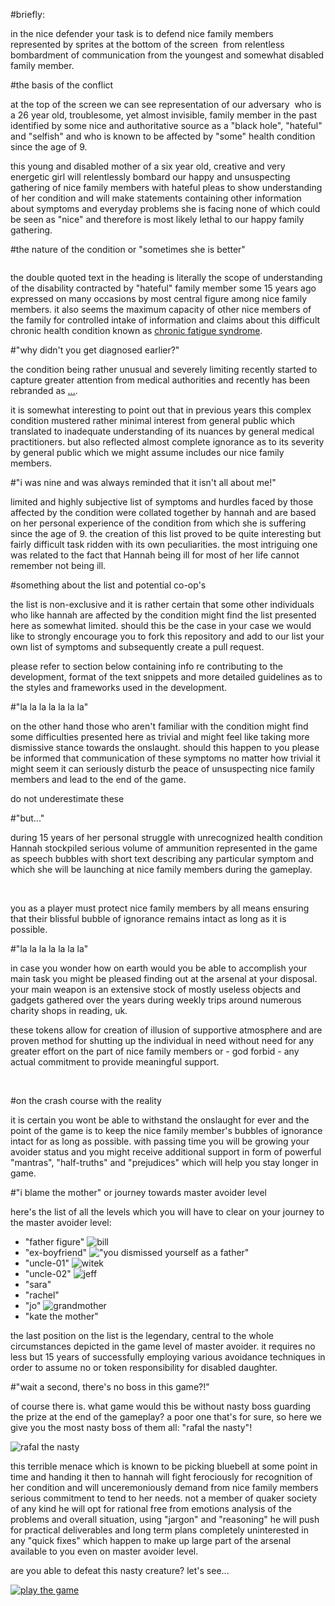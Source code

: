 #briefly:

in the nice defender your task is to defend nice family members represented by sprites at the bottom of the screen ![]() from relentless bombardment of communication from the youngest and somewhat disabled family member.


#the basis of the conflict

at the top of the screen we can see representation of our adversary ![]() who is a 26 year old, troublesome, yet almost invisible, family member in the past identified by some nice and authoritative source as a "black hole", "hateful" and "selfish" and who is known to be affected by "some" health condition since the age of 9.

this young and disabled mother of a six year old, creative and very energetic girl will relentlessly bombard our happy and unsuspecting gathering of nice family members with hateful pleas to show understanding of her condition and will make statements containing other information about symptoms and everyday problems she is facing none of which could be seen as "nice" and therefore is most likely lethal to our happy family gathering.  

#the nature of the condition or "sometimes she is better"

![]()

the double quoted text in the heading is literally the scope of understanding of the disability contracted by "hateful" family member some 15 years ago expressed on many occasions by most central figure among nice family members. it also seems the maximum capacity of other nice members of the family for controlled intake of information and claims about this difficult chronic health condition known as [chronic fatigue syndrome]().

#"why didn't you get diagnosed earlier?"

the condition being rather unusual and severely limiting recently started to capture greater attention from medical authorities and recently has been rebranded as [...]().

it is somewhat interesting to point out that in previous years this complex condition mustered rather minimal interest from general public which translated to inadequate understanding of its nuances by general medical practitioners. but also reflected almost complete ignorance as to its severity by general public which we might assume includes our nice family members.

#"i was nine and was always reminded that it isn't all about me!"

limited and highly subjective list of symptoms and hurdles faced by those affected by the condition were collated together by hannah and are based on her personal experience of the condition from which she is suffering since the age of 9. the creation of this list proved to be quite interesting but fairly difficult task ridden with its own peculiarities. the most intriguing one was related to the fact that Hannah being ill for most of her life cannot remember not being ill.

#something about the list and potential co-op's

the list is non-exclusive and it is rather certain that some other individuals who like hannah are affected by the condition might find the list presented here as somewhat limited. should this be the case in your case we would like to strongly encourage you to fork this repository and add to our list your own list of symptoms and subsequently create a pull request.

please refer to section below containing info re contributing to the development, format of the text snippets and more detailed guidelines as to the styles and frameworks used in the development.

#"la la la la la la la"

on the other hand those who aren't familiar with the condition might find some difficulties presented here as trivial and might feel like taking more dismissive stance towards the onslaught. should this happen to you please be informed that communication of these symptoms no matter how trivial it might seem it can seriously disturb the peace of unsuspecting nice family members and lead to the end of the game.

do not underestimate these  

#"but..."

during 15 years of her personal struggle with unrecognized health condition Hannah stockpiled serious volume of ammunition represented in the game as speech bubbles with short text describing any particular symptom and which she will be launching at nice family members during the gameplay.

![]() ![]() ![]() ![]()

you as a player must protect nice family members by all means ensuring that their blissful bubble of ignorance remains intact as long as it is possible.

#"la la la la la la la"

in case you wonder how on earth would you be able to accomplish your main task you might be pleased finding out at the arsenal at your disposal. your main weapon is an extensive stock of mostly useless objects and gadgets gathered over the years during weekly trips around numerous charity shops in reading, uk.

these tokens allow for creation of illusion of supportive atmosphere and are proven method for shutting up the individual in need without need for any greater effort on the part of nice family members or - god forbid - any actual commitment to provide meaningful support.

![]() ![]() ![]() ![]()

#on the crash course with the reality

it is certain you wont be able to withstand the onslaught for ever and the point of the game is to keep the nice family member's bubbles of ignorance intact for as long as possible. with passing time you will be growing your avoider status and you might receive additional support in form of powerful "mantras", "half-truths" and "prejudices" which will help you stay longer in game.

#"i blame the mother" or journey towards master avoider level

here's the list of all the levels which you will have to clear on your journey to the master avoider level:

- "father figure" ![bill]()
- "ex-boyfriend" !["you dismissed yourself as a father"]()
- "uncle-01" ![witek]()
- "uncle-02" ![jeff]()
- "sara" ![]()
- "rachel" ![]()
- "jo" ![grandmother]()
- "kate the mother" ![]()

the last position on the list is the legendary, central to the whole circumstances depicted in the game level of master avoider. it requires no less but 15 years of successfully employing various avoidance techniques in order to assume no or token responsibility for disabled daughter.

#"wait a second, there's no boss in this game?!"

of course there is. what game would this be without nasty boss guarding the prize at the end of the gameplay? a poor one that's for sure, so here we give you the most nasty boss of them all: "rafal the nasty"!

![rafal the nasty]()

this terrible menace which is known to be picking bluebell at some point in time and handing it then to hannah will fight ferociously for recognition of her condition and will unceremoniously demand from nice family members serious commitment to tend to her needs. not a member of quaker society of any kind he will opt for rational free from emotions analysis of the problems and overall situation, using "jargon" and "reasoning" he will push for practical deliverables and long term plans completely uninterested in any "quick fixes" which happen to make up large part of the arsenal available to you even on master avoider level.

are you able to defeat this nasty creature? let's see...

[![play the game]()]()
